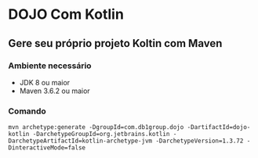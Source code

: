 # DOJO Com Kotlin

## Gere seu próprio projeto Koltin com Maven

### Ambiente necessário

- JDK 8 ou maior
- Maven 3.6.2 ou maior

### Comando

`mvn archetype:generate -DgroupId=com.db1group.dojo -DartifactId=dojo-kotlin -DarchetypeGroupId=org.jetbrains.kotlin -DarchetypeArtifactId=kotlin-archetype-jvm -DarchetypeVersion=1.3.72 -DinteractiveMode=false`